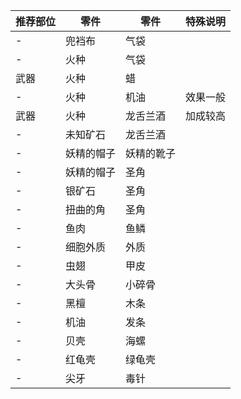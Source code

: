 推荐部位|零件|零件|特殊说明
-|-|-|-
-|兜裆布|气袋
-|火种|气袋
武器|火种|蜡
-|火种|机油|效果一般
武器|火种|龙舌兰酒|加成较高
-|未知矿石|龙舌兰酒
-|妖精的帽子|妖精的靴子
-|妖精的帽子|圣角
-|银矿石|圣角
-|扭曲的角|圣角
-|鱼肉|鱼鳞
-|细胞外质|外质
-|虫翅|甲皮
-|大头骨|小碎骨
-|黑檀|木条
-|机油|发条
-|贝壳|海螺
-|红龟壳|绿龟壳
-|尖牙|毒针
